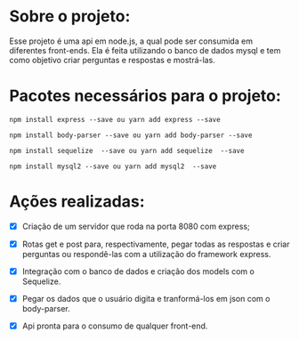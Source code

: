 # Sobre o projeto: 

Esse projeto é uma api em node.js, a qual pode ser consumida em diferentes front-ends.
Ela é feita utilizando o banco de dados mysql e tem como objetivo criar perguntas e respostas e mostrá-las. 

# Pacotes necessários para o projeto:

```
npm install express --save ou yarn add express --save

npm install body-parser --save ou yarn add body-parser --save

npm install sequelize  --save ou yarn add sequelize  --save

npm install mysql2 --save ou yarn add mysql2  --save

```

# Ações realizadas:

- [x] Criação de um servidor que roda na porta 8080 com express;

- [x] Rotas get e post para, respectivamente, pegar todas as respostas e criar perguntas ou respondê-las com a utilização do framework  express.

- [x] Integração com o banco de dados e criação dos models com o Sequelize.

- [x] Pegar os dados que o usuário digita e tranformá-los em json com o body-parser. 

- [x] Api pronta para o consumo de qualquer front-end.
